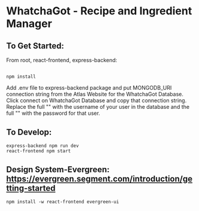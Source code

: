 # WhatchaGot - Recipe and Ingredient Manager

## To Get Started:
From root, react-frontend, express-backend:
## 
    npm install 
     
Add .env file to express-backend package and put MONGODB_URI connection string
from the Atlas Website for the WhatchaGot Database. Click connect on WhatchaGot Database
and copy that connection string. Replace the full "<username>" with the username of your
user in the database and the full "<password>" with the password for that user.
    

## To Develop:
    express-backend npm run dev
    react-frontend npm start

## Design System-Evergreen: https://evergreen.segment.com/introduction/getting-started
    npm install -w react-frontend evergreen-ui
